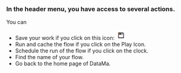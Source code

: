 ---
---

### In the header menu, you have access to several actions.

You can  
* Save your work if you click on this icon: ![icon](images/Saveicon.png)
* Run and cache the flow if you click on the Play Icon.
* Schedule the run of the flow if you click on the clock.
* Find the name of your flow.
* Go back to the home page of DataMa. 
